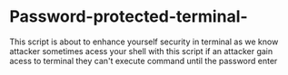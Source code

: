 # Password-protected-terminal-
This script is about to enhance yourself security in terminal as we know attacker sometimes acess your shell with this script if an attacker gain acess to terminal they can't execute command until the password enter

